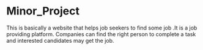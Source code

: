 # Minor_Project
This is basically a website that helps job seekers to find some job .It is a job providing platform. Companies can find the right person to complete a task and interested candidates may get the job.
